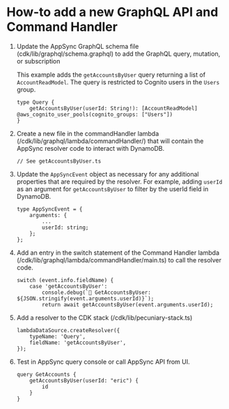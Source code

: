 # How-to add a new GraphQL API and Command Handler

1.  Update the AppSync GraphQL schema file (cdk/lib/graphql/schema.graphql) to add the GraphQL query, mutation, or subscription

    This example adds the `getAccountsByUser` query returning a list of `AccountReadModel`. The query is restricted to Cognito users in the `Users` group.

    ```
    type Query {
        getAccountsByUser(userId: String!): [AccountReadModel] @aws_cognito_user_pools(cognito_groups: ["Users"])
    }
    ```

2.  Create a new file in the commandHandler lambda (/cdk/lib/graphql/lambda/commandHandler/) that will contain the AppSync resolver code to interact with DynamoDB.

    ```
    // See getAccountsByUser.ts
    ```

3.  Update the `AppSyncEvent` object as necessary for any additional properties that are required by the resolver. For example, adding `userId` as an argument for `getAccountsByUser` to filter by the userId field in DynamoDB.

    ```
    type AppSyncEvent = {
        arguments: {
            ...
            userId: string;
        };
    };
    ```

4.  Add an entry in the switch statement of the Command Handler lambda (/cdk/lib/graphql/lambda/commandHandler/main.ts) to call the resolver code.

    ```
    switch (event.info.fieldName) {
        case 'getAccountsByUser':
            console.debug(`🔔 GetAccountsByUser: ${JSON.stringify(event.arguments.userId)}`);
            return await getAccountsByUser(event.arguments.userId);
    ```

5.  Add a resolver to the CDK stack (/cdk/lib/pecuniary-stack.ts)

    ```
    lambdaDataSource.createResolver({
        typeName: 'Query',
        fieldName: 'getAccountsByUser',
    });
    ```

6.  Test in AppSync query console or call AppSync API from UI.

    ```
    query GetAccounts {
        getAccountsByUser(userId: "eric") {
            id
        }
    }
    ```
